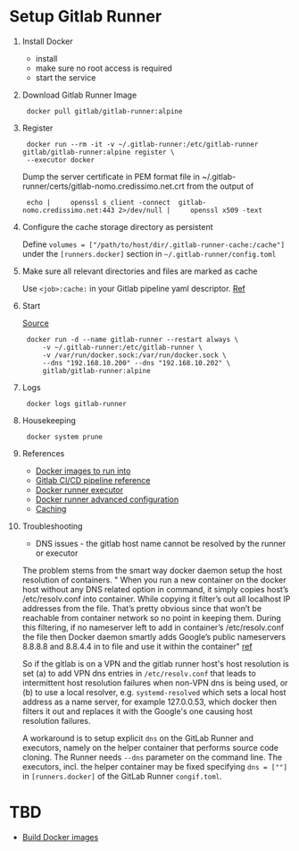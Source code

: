 # Setup Gitlab Runner

1. Install Docker

    - install
    - make sure no root access is required
    - start the service

2. Download Gitlab Runner Image

        docker pull gitlab/gitlab-runner:alpine

3. Register

        docker run --rm -it -v ~/.gitlab-runner:/etc/gitlab-runner gitlab/gitlab-runner:alpine register \
        --executor docker

    Dump the server certificate in PEM format file in ~/.gitlab-runner/certs/gitlab-nomo.credissimo.net.crt from the output of

        echo |     openssl s_client -connect  gitlab-nomo.credissimo.net:443 2>/dev/null |     openssl x509 -text

4. Configure the cache storage directory as persistent

    Define `volumes = ["/path/to/host/dir/.gitlab-runner-cache:/cache"]` under the `[runners.docker]` section in `~/.gitlab-runner/config.toml`

5. Make sure all relevant directories and files are marked as cache

    Use `<job>:cache:` in your Gitlab pipeline yaml descriptor. [Ref](https://docs.gitlab.com/ee/ci/yaml/#cache)

6. Start

    [Source](https://docs.gitlab.com/runner/install/docker.html#option-1-use-local-system-volume-mounts-to-start-the-runner-container)

        docker run -d --name gitlab-runner --restart always \
            -v ~/.gitlab-runner:/etc/gitlab-runner \
            -v /var/run/docker.sock:/var/run/docker.sock \
            --dns "192.168.10.200" --dns "192.168.10.202" \
            gitlab/gitlab-runner:alpine

7. Logs

        docker logs gitlab-runner

8. Housekeeping

        docker system prune

9. References

    - [Docker images to run into](https://docs.gitlab.com/ee/ci/docker/using_docker_images.html)
    - [Gitlab CI/CD pipeline reference](https://docs.gitlab.com/ee/ci/yaml/)
    - [Docker runner executor](https://docs.gitlab.com/runner/executors/docker.html)
    - [Docker runner advanced configuration](https://docs.gitlab.com/runner/configuration/advanced-configuration.html#the-runnersdocker-section)
    - [Caching](https://docs.gitlab.com/ee/ci/caching/index.html)

10. Troubleshooting
    - DNS issues - the gitlab host name cannot be resolved by the runner or executor

    The problem stems from the smart way docker daemon setup the host resolution of containers. " When you run a new container on the docker host without any DNS related option in command, it simply copies host’s /etc/resolv.conf into container. While copying it filter’s out all localhost IP addresses from the file. That’s pretty obvious since that won’t be reachable from container network so no point in keeping them. During this filtering, if no nameserver left to add in container’s /etc/resolv.conf the file then Docker daemon smartly adds Google’s public nameservers 8.8.8.8 and 8.8.4.4 in to file and use it within the container" [ref](https://kerneltalks.com/networking/how-docker-container-dns-works/) 

    So if the gitlab is on a VPN and the gitlab runner host's host resolution is set (a) to add VPN dns entries in `/etc/resolv.conf` that leads to intermittent host resolution failures when non-VPN dns is being used, or (b) to use a local resolver, e.g. `systemd-resolved` which sets a local host address as a name server, for example 127.0.0.53, which docker then filters it out and replaces it with the Google's one causing host resolution failures.

    A workaround is to setup explicit `dns` on the GitLab Runner and executors, namely on the helper container that performs source code cloning. The Runner needs `--dns` parameter on the command line. The executors, incl. the helper container may be fixed specifying `dns = [""]` in `[runners.docker]` of the GitLab Runner `congif.toml`.

# TBD
- [Build Docker images](https://docs.gitlab.com/ee/ci/docker/using_docker_build.html)
